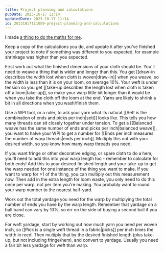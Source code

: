 ```yaml
---
title: Project planning and calculations
pubDate: 2023-10-17 11:14
updatedDate: 2023-10-17 11:14
id: 20231017111089-project-planning-and-calculations
---
```

I made [a thing to do the maths for me](https://knitsum.caro.fyi/weave-scarf/?utm_source=notes).

Keep a copy of the calculations you do, and update it after you've finished your project to note if something was different to you expected, for example shrinkage was higher than you expected.

First work out what the finished dimensions of your cloth should be. You'll need to weave a thing that is wider and longer than this. You get [[draw-in describes the width lost when cloth is woven|draw-in]] when you weave, so the width is less than it is on your loom, on average 10%. Your weft is under tension so you get [[take-up describes the length lost when cloth is taken off a loom|take-up]], so make your warp little bit longer than it would be when you take the cloth off the loom at the end. Yarns are likely to shrink a bit in all directions when you wash/finish them.

Use a WPI tool, or a ruler, to ask your yarn what its natural [[Sett is the combination of ends and picks per inch|sett]] looks like. This tells you how many threads can sit closely together under tension. To get a [[Balanced weave has the same number of ends and picks per inch|balanced weave]], you want to halve your WPI to get a number for [[Ends per inch measures the number of warp threads|ends per inch]]. Multiply this out with your desired width, so you know how many warp threads you need. 

If you want fringe or other decorative edging, or spare cloth to do a hem, you'll need to add this into your warp length too - remember to calculate for both ends! Add this to your desired finished length and your take-up to get the warp needed for one instance of the thing you want to make. If you want to warp for >1 of the thing, you can multiply out this measurement now. Then add in the extra length for loom waste, you only need to do this once per warp, not per item you're making. You probably want to round your warp number to the nearest half-yard. 

Work out the total yardage you need for the warp by multiplying the total number of ends you have by the warp length. Remember that yardage on a ball band can vary by 10%, so err on the side of buying a second ball if you are close.

For weft yardage, start by working out how much yarn you need per woven inch, so [[Pick is a single weft thread in a fabric|picks]] per inch times the width in reed. Then multiply that by the desired finished length (plus take-up, but not including fringe/hem), and convert to yardage. Usually you need a fair bit less yardage for weft than warp.
